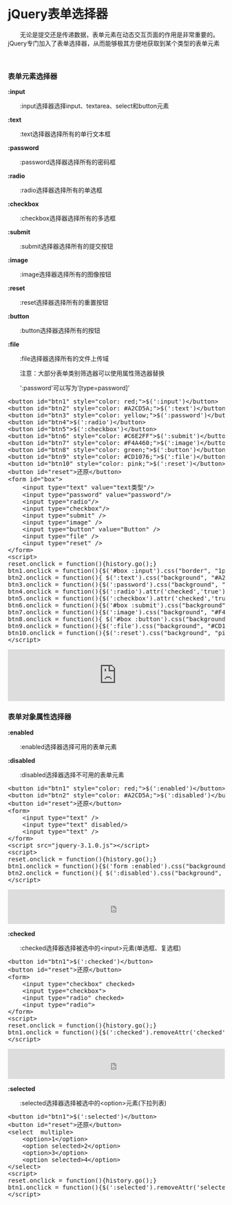# jQuery表单选择器

&emsp;&emsp;无论是提交还是传递数据，表单元素在动态交互页面的作用是非常重要的。jQuery专门加入了表单选择器，从而能够极其方便地获取到某个类型的表单元素

&nbsp;

### 表单元素选择器

**:input**

&emsp;&emsp;:input选择器选择input、textarea、select和button元素

**:text**

&emsp;&emsp;:text选择器选择所有的单行文本框

**:password**

&emsp;&emsp;:password选择器选择所有的密码框

**:radio**

&emsp;&emsp;:radio选择器选择所有的单选框

**:checkbox**

&emsp;&emsp;:checkbox选择器选择所有的多选框

**:submit**

&emsp;&emsp;:submit选择器选择所有的提交按钮

**:image**

&emsp;&emsp;:image选择器选择所有的图像按钮

**:reset**

&emsp;&emsp;:reset选择器选择所有的重置按钮

**:button**

&emsp;&emsp;:button选择器选择所有的按钮

**:file**

&emsp;&emsp;:file选择器选择所有的文件上传域

&emsp;&emsp;注意：大部分表单类别筛选器可以使用属性筛选器替换

&emsp;&emsp;':password'可以写为'[type=password]'

<div>
<pre>&lt;button id="btn1" style="color: red;"&gt;$(':input')&lt;/button&gt;
&lt;button id="btn2" style="color: #A2CD5A;"&gt;$(':text')&lt;/button&gt;
&lt;button id="btn3" style="color: yellow;"&gt;$(':password')&lt;/button&gt;
&lt;button id="btn4"&gt;$(':radio')&lt;/button&gt;
&lt;button id="btn5"&gt;$(':checkbox')&lt;/button&gt;
&lt;button id="btn6" style="color: #C6E2FF"&gt;$(':submit')&lt;/button&gt;
&lt;button id="btn7" style="color: #F4A460;"&gt;$(':image')&lt;/button&gt;
&lt;button id="btn8" style="color: green;"&gt;$(':button')&lt;/button&gt;
&lt;button id="btn9" style="color: #CD1076;"&gt;$(':file')&lt;/button&gt;
&lt;button id="btn10" style="color: pink;"&gt;$(':reset')&lt;/button&gt;
&lt;button id="reset"&gt;还原&lt;/button&gt;
&lt;form id="box"&gt;
    &lt;input type="text" value="text类型"/&gt;
    &lt;input type="password" value="password"/&gt;
    &lt;input type="radio"/&gt; 
    &lt;input type="checkbox"/&gt;
    &lt;input type="submit" /&gt;
    &lt;input type="image" /&gt;
    &lt;input type="button" value="Button" /&gt;
    &lt;input type="file" /&gt;
    &lt;input type="reset" /&gt;
&lt;/form&gt;
&lt;script&gt;
reset.onclick = function(){history.go();}
btn1.onclick = function(){$('#box :input').css("border", "1px groove red");}
btn2.onclick = function(){ $(':text').css("background", "#A2CD5A");}
btn3.onclick = function(){$(':password').css("background", "yellow");}
btn4.onclick = function(){$(':radio').attr('checked','true');}
btn5.onclick = function(){$(':checkbox').attr('checked','true');}
btn6.onclick = function(){$('#box :submit').css("background", "#C6E2FF"); }
btn7.onclick = function(){$(':image').css("background", "#F4A460"); }
btn8.onclick = function(){ $('#box :button').css("background", "green"); }
btn9.onclick = function(){$(':file').css("background", "#CD1076"); }
btn10.onclick = function(){$(':reset').css("background", "pink"); }
&lt;/script&gt;</pre>
</div>

<iframe style="width: 100%; height: 120px;" src="https://demo.xiaohuochai.site/jquery/selector/s7.html" frameborder="0" width="320" height="240"></iframe>

### 表单对象属性选择器

**:enabled**

&emsp;&emsp;:enabled选择器选择可用的表单元素

**:disabled**

&emsp;&emsp;:disabled选择器选择不可用的表单元素

<div>
<pre>&lt;button id="btn1" style="color: red;"&gt;$(':enabled')&lt;/button&gt;
&lt;button id="btn2" style="color: #A2CD5A;"&gt;$(':disabled')&lt;/button&gt;
&lt;button id="reset"&gt;还原&lt;/button&gt;
&lt;form&gt;
    &lt;input type="text" /&gt;
    &lt;input type="text" disabled/&gt;
    &lt;input type="text" /&gt;
&lt;/form&gt;
&lt;script src="jquery-3.1.0.js"&gt;&lt;/script&gt;
&lt;script&gt;
reset.onclick = function(){history.go();}
btn1.onclick = function(){$('form :enabled').css("background", "red");}
btn2.onclick = function(){ $(':disabled').css("background", "#A2CD5A");}
&lt;/script&gt;</pre>
</div>

<iframe style="width: 100%; height: 80px;" src="https://demo.xiaohuochai.site/jquery/selector/s8.html" frameborder="0" width="320" height="240"></iframe>

**:checked**

&emsp;&emsp;:checked选择器选择被选中的&lt;input&gt;元素(单选框、复选框)

<div>
<pre>&lt;button id="btn1"&gt;$(':checked')&lt;/button&gt;
&lt;button id="reset"&gt;还原&lt;/button&gt;
&lt;form&gt;
    &lt;input type="checkbox" checked&gt;
    &lt;input type="checkbox"&gt;
    &lt;input type="radio" checked&gt;       
    &lt;input type="radio"&gt;
&lt;/form&gt;
&lt;script&gt;
reset.onclick = function(){history.go();}
btn1.onclick = function(){$(':checked').removeAttr('checked')}
&lt;/script&gt;</pre>
</div>

<iframe style="width: 100%; height: 70px;" src="https://demo.xiaohuochai.site/jquery/selector/s9.html" frameborder="0" width="320" height="240"></iframe>

**:selected**

&emsp;&emsp;:selected选择器选择被选中的&lt;option&gt;元素(下拉列表)

<div>
<pre>&lt;button id="btn1"&gt;$(':selected')&lt;/button&gt;
&lt;button id="reset"&gt;还原&lt;/button&gt;
&lt;select  multiple&gt;
    &lt;option&gt;1&lt;/option&gt;
    &lt;option selected&gt;2&lt;/option&gt;
    &lt;option&gt;3&lt;/option&gt;
    &lt;option selected&gt;4&lt;/option&gt;
&lt;/select&gt;
&lt;script&gt;
reset.onclick = function(){history.go();}
btn1.onclick = function(){$(':selected').removeAttr('selected')}
&lt;/script&gt;</pre>
</div>